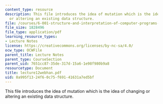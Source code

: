 ```yaml
---
content_type: resource
description: This file introduces the idea of mutation which is the idea of changing
  or altering an existing data structure.
file: /courses/6-001-structure-and-interpretation-of-computer-programs-spring-2005/8a995f1324f60c75f69141631a7ed5bf_lecture12webhan.pdf
file_size: 1828496
file_type: application/pdf
learning_resource_types:
- Lecture Notes
license: https://creativecommons.org/licenses/by-nc-sa/4.0/
ocw_type: OCWFile
parent_title: Lecture Notes
parent_type: CourseSection
parent_uid: 7651cc87-35de-317d-15a6-1e98f980b9a8
resourcetype: Document
title: lecture12webhan.pdf
uid: 8a995f13-24f6-0c75-f691-41631a7ed5bf
---
```

This file introduces the idea of mutation which is the idea of changing or altering an existing data structure.